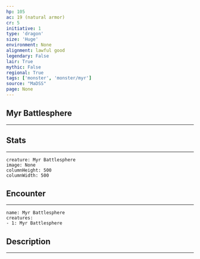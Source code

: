```yaml
---
hp: 105
ac: 19 (natural armor)
cr: 5
initiative: 1
type: 'dragon'    
size: 'Huge'
environment: None
alignment: lawful good
legendary: False
lair: True
mythic: False
regional: True
tags: ['monster', 'monster/myr']
source: "MaDSS"
page: None
---
```


## Myr Battlesphere
---



## Stats
---

```statblock
creature: Myr Battlesphere
image: None
columnHeight: 500
columnWidth: 500
```

## Encounter
---

```encounter-table
name: Myr Battlesphere
creatures:
- 1: Myr Battlesphere
```

## Description
---




